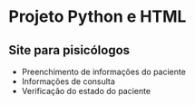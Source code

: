 # Projeto Python e HTML 

## Site para pisicólogos 
- Preenchimento de informações do paciente
- Informações de consulta
- Verificação do estado do paciente 
